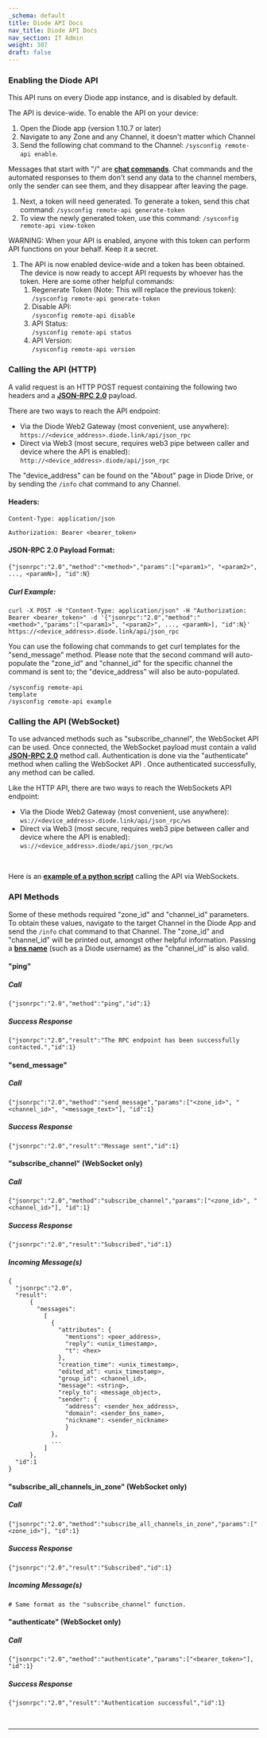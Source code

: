 ```yaml
---
_schema: default
title: Diode API Docs
nav_title: Diode API Docs
nav_section: IT Admin
weight: 307
draft: false
---
```

### **Enabling the Diode API**

This API runs on every Diode app instance, and is disabled by default.

The API is device-wide. To enable the API on your device:

1. Open the Diode app (version 1.10.7 or later)
2. Navigate to any Zone and any Channel, it doesn't matter which Channel
3. Send the following chat command to the Channel: `/sysconfig remote-api enable`.

Messages that start with "/" are [**chat commands**](https://app.docs.diode.io/docs/navigating/diode-drive-chat-commands/). Chat commands and the automated responses to them don't send any data to the channel members, only the sender can see them, and they disappear after leaving the page.

1. Next, a token will need generated. To generate a token, send this chat command: `/sysconfig remote-api generate-token`
2. To view the newly generated token, use this command: `/sysconfig remote-api view-token`

WARNING: When your API is enabled, anyone with this token can perform API functions on your behalf. Keep it a secret.

1. The API is now enabled device-wide and a token has been obtained. The device is now ready to accept API requests by whoever has the token. Here are some other helpful commands:
   1. Regenerate Token (Note: This will replace the previous token):<br>`/sysconfig remote-api generate-token`
   2. Disable API:<br>`/sysconfig remote-api disable`
   3. API Status:<br>`/sysconfig remote-api status`
   4. API Version:<br>`/sysconfig remote-api version`

### **Calling the API (HTTP)**

A valid request is an HTTP POST request containing the following two headers and a <a href="https://www.jsonrpc.org/specification#response_object" target="_blank" rel="noopener"><strong>JSON-RPC 2.0</strong></a> payload.

There are two ways to reach the API endpoint:

* Via the Diode Web2 Gateway (most convenient, use anywhere):<br>`https://<device_address>.diode.link/api/json_rpc`
* Direct via Web3 (most secure, requires web3 pipe between caller and device where the API is enabled):<br>`http://<device_address>.diode/api/json_rpc`

The "device\_address" can be found on the "About" page in Diode Drive, or by sending the `/info` chat command to any Channel.

#### **Headers:**

`Content-Type: application/json`

`Authorization: Bearer <bearer_token>`

#### **JSON-RPC 2.0 Payload Format:**

`{"jsonrpc":"2.0","method":"<method>","params":["<param1>", "<param2>", ..., <paramN>], "id":N}`

##### **Curl Example:**

```
curl -X POST -H "Content-Type: application/json" -H "Authorization: Bearer <bearer_token>" -d '{"jsonrpc":"2.0","method":"<method>","params":["<param1>", "<param2>", ..., <paramN>], "id":N}' https://<device_address>.diode.link/api/json_rpc
```

You can use the following chat commands to get curl templates for the "send\_message" method. Please note that the second command will auto-populate the "zone\_id" and "channel\_id" for the specific channel the command is sent to; the "device\_address" will also be auto-populated.<br><br><code>/sysconfig remote-api template<br />/sysconfig remote-api example</code>

### **Calling the API (WebSocket)**

To use advanced methods such as "subscribe\_channel", the WebSocket API can be used. Once connected, the WebSocket payload must contain a valid <a href="https://www.jsonrpc.org/specification#response_object" target="_blank" rel="noopener"><strong>JSON-RPC 2.0</strong></a> method call. Authentication is done via the "authenticate" method when calling the WebSocket API . Once authenticated successfully, any method can be called.

Like the HTTP API, there are two ways to reach the WebSockets API endpoint:

* Via the Diode Web2 Gateway (most convenient, use anywhere):<br>`ws://<device_address>.diode.link/api/json_rpc/ws`
* Direct via Web3 (most secure, requires web3 pipe between caller and device where the API is enabled):<br>`ws://<device_address>.diode/api/json_rpc/ws`

&nbsp;

Here is an <a href="https://support.diode.io/article/o77e2w21lq" target="_blank" rel="noopener"><strong>example of a python script</strong></a> calling the API via WebSockets.

### **API Methods**

Some of these methods required "zone\_id" and "channel\_id" parameters. To obtain these values, navigate to the target Channel in the Diode App and send the `/info` chat command to that Channel. The "zone\_id" and "channel\_id" will be printed out, amongst other helpful information. Passing a <a href="https://support.diode.io/article/5nsoxvhug1-what-is-bns" target="_blank" rel="noopener"><strong>bns name</strong></a> (such as a Diode username) as the "channel\_id" is also valid.

#### **"ping"**

##### **Call**

```
{"jsonrpc":"2.0","method":"ping","id":1}
```

##### **Success Response**

```
{"jsonrpc":"2.0","result":"The RPC endpoint has been successfully contacted.","id":1}
```

#### **"send\_message"**

##### **Call**

```
{"jsonrpc":"2.0","method":"send_message","params":["<zone_id>", "<channel_id>", "<message_text>"], "id":1}
```

##### **Success Response**

```
{"jsonrpc":"2.0","result":"Message sent","id":1}
```

#### **"subscribe\_channel" (WebSocket only)**

##### **Call**

```
{"jsonrpc":"2.0","method":"subscribe_channel","params":["<zone_id>", "<channel_id>"], "id":1}
```

##### **Success Response**

```
{"jsonrpc":"2.0","result":"Subscribed","id":1}
```

##### **Incoming Message(s)**

```
{
  "jsonrpc":"2.0",
  "result":
      {
        "messages":
          [
            {
              "attributes": {
                "mentions": <peer_address>,
                "reply": <unix_timestamp>,
                "t": <hex>
              },
              "creation_time": <unix_timestamp>,
              "edited_at": <unix_timestamp>,
              "group_id": <channel_id>,
              "message": <string>,
              "reply_to": <message_object>,
              "sender": {
                "address": <sender_hex_address>,
                "domain": <sender_bns_name>,
                "nickname": <sender_nickname>
                }
            },
            ...
          ]
      },
  "id":1
}
```

#### **"subscribe\_all\_channels\_in\_zone" (WebSocket only)**

##### **Call**

```
{"jsonrpc":"2.0","method":"subscribe_all_channels_in_zone","params":["<zone_id>"], "id":1}
```

##### **Success Response**

```
{"jsonrpc":"2.0","result":"Subscribed","id":1}
```

##### **Incoming Message(s)**

```
# Same format as the "subscribe_channel" function.
```

#### **"authenticate" (WebSocket only)**

##### **Call**

```
{"jsonrpc":"2.0","method":"authenticate","params":["<bearer_token>"], "id":1}
```

##### **Success Response**

```
{"jsonrpc":"2.0","result":"Authentication successful","id":1}
```

&nbsp;

---

&nbsp;